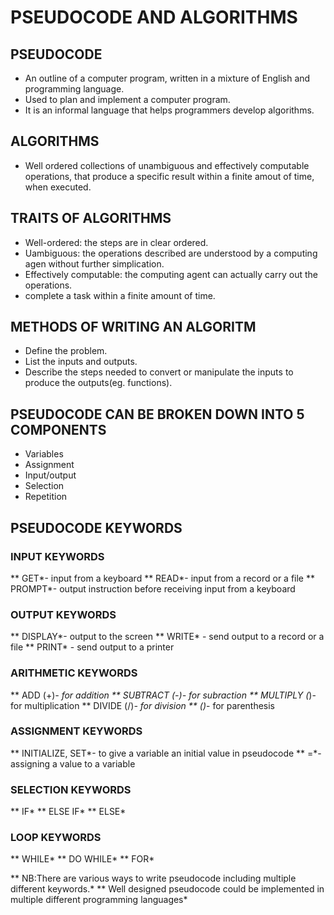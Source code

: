 # PSEUDOCODE AND ALGORITHMS 

## PSEUDOCODE
* An outline of a computer program, written in a mixture of English and 
  programming language.
* Used to plan and implement a computer program.
* It is an informal language that helps programmers develop algorithms.

## ALGORITHMS  
* Well ordered collections of unambiguous and effectively computable operations,
  that produce a specific result within a finite amout of time, when executed.

## TRAITS OF ALGORITHMS
* Well-ordered: the steps are in clear ordered.
* Uambiguous: the operations described are understood by a computing agen 
  without further simplication.
* Effectively computable: the computing agent can actually carry out the 
  operations.
* complete a task within a finite amount of time.

## METHODS OF WRITING AN ALGORITM
* Define the problem.
* List the inputs and outputs.
* Describe the steps needed to convert or manipulate the inputs to produce the 
  outputs(eg. functions).

## PSEUDOCODE CAN BE BROKEN DOWN INTO 5 COMPONENTS
* Variables
* Assignment
* Input/output
* Selection
* Repetition

## PSEUDOCODE KEYWORDS
### INPUT KEYWORDS
** GET*- input from  a keyboard
** READ*- input from a record or a file
** PROMPT*- output instruction before receiving input from a keyboard

### OUTPUT KEYWORDS 
** DISPLAY*- output to the screen
** WRITE* - send output to a record or a file
** PRINT* - send output to a printer

### ARITHMETIC KEYWORDS
** ADD (+)*- for addition
** SUBTRACT (-)- for subraction
** MULTIPLY (*)- for multiplication
** DIVIDE (/)*- for division
** ()*- for parenthesis

### ASSIGNMENT KEYWORDS
** INITIALIZE, SET*- to give a variable an initial value in pseudocode
** =*- assigning a value to a variable

### SELECTION KEYWORDS
** IF*
** ELSE IF*
** ELSE*

### LOOP KEYWORDS
** WHILE*
** DO WHILE*
** FOR*

** NB:There are various ways to write pseudocode including multiple different 
      keywords.*
**    Well designed pseudocode could be implemented in multiple different 
      programming languages*
